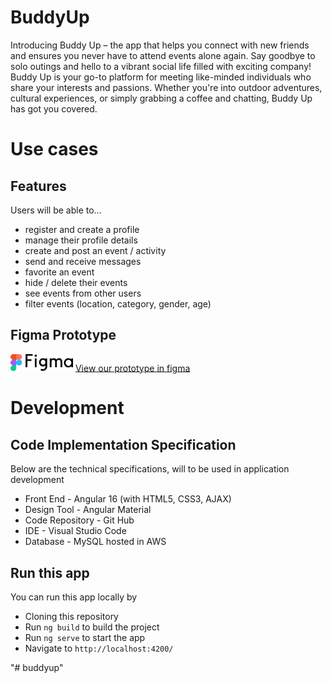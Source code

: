 # BuddyUp
Introducing Buddy Up – the app that helps you connect with new friends and ensures you never have to attend events alone again. Say goodbye to solo outings and hello to a vibrant social life filled with exciting company!
Buddy Up is your go-to platform for meeting like-minded individuals who share your interests and passions. Whether you're into outdoor adventures, cultural experiences, or simply grabbing a coffee and chatting, Buddy Up has got you covered.

# Use cases
## Features
Users will be able to...
- register and create a profile
- manage their profile details
- create and post an event / activity
- send and receive messages
- favorite an event
- hide / delete their events
- see events from other users
- filter events (location, category, gender, age)

## Figma Prototype
<img src="img/figma.png" width="100">
<a href="https://www.figma.com/file/AKiE2NyCouym1NM5q1ECLs/Buddy-Up?type=design&node-id=0%3A1&mode=design&t=v0cZSpAuIryIxWVK-1">View our prototype in figma</a>

# Development
## Code Implementation Specification
Below are the technical specifications, will to be used in application development
- Front End - Angular 16 (with HTML5, CSS3, AJAX)
- Design Tool - Angular Material
- Code Repository - Git Hub
- IDE - Visual Studio Code
- Database - MySQL hosted in AWS

## Run this app
You can run this app locally by
- Cloning this repository
- Run `ng build` to build the project
- Run `ng serve` to start the app
- Navigate to `http://localhost:4200/`

"# buddyup" 
